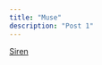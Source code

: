 ```yaml
---
title: "Muse"
description: "Post 1"
---
```


[Siren](https://remilarius.github.io/Anthology/scribbles/sribble-2/)